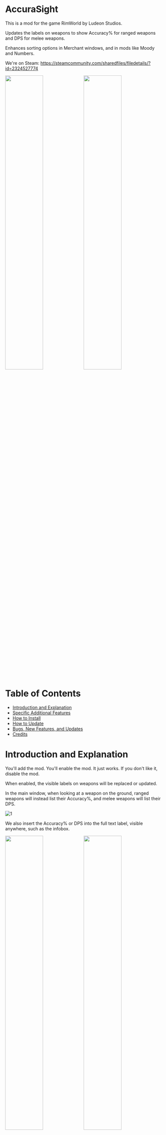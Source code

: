 # AccuraSight

This is a mod for the game RimWorld by Ludeon Studios.

Updates the labels on weapons to show Accuracy% for ranged weapons and DPS for melee weapons.

Enhances sorting options in Merchant windows, and in mods like Moody and Numbers.

We're on Steam: https://steamcommunity.com/sharedfiles/filedetails/?id=2324527774

<img src=/About/Previews/1.png width=49% /> <img src=/About/Previews/4.png width=49% />

# Table of Contents

* [Introduction and Explanation](#introduction-and-explanation)
* [Specific Additional Features](#specific-additional-features)
* [How to Install](#how-to-install)
* [How to Update](#how-to-update)
* [Bugs, New Features, and Updates](#bugs-new-features-and-updates)
* [Credits](#credits)

# Introduction and Explanation

You'll add the mod. You'll enable the mod. It just works. If you don't like it, disable the mod.

When enabled, the visible labels on weapons will be replaced or updated.

In the main window, when looking at a weapon on the ground, ranged weapons will instead list their Accuracy%, and melee weapons will list their DPS.

![1](./About/Previews/1.png)

We also insert the Accuracy% or DPS into the full text label, visible anywhere, such as the infobox.

<img src=/About/Previews/2.png width=49% /> <img src=/About/Previews/3.png width=49% />

It also means it renders directly onto a pawn's infobox when selected.

<img src=/About/Previews/4.png width=49% /> <img src=/About/Previews/5.png width=49% />

This also means, when you sort a Merchant window by Name, all of your melee weapons are sorted by straight DPS.

![6](./About/Previews/6.png)

and all of your ranged weapons are grouped by type, and then sorted by Accuracy%.

![7](./About/Previews/7.png)

This effect also propagates immediately into mods like Moody or Numbers, with the same result.

Moody will now sort your melee pawns by straight weapon DPS.

<img src=/About/Previews/9_1.png width=49% /> <img src=/About/Previews/9_2.png width=49% />

and Moody will now sort your ranged weapon pawns by type, then by weapon Accuracy%.

<img src=/About/Previews/8_1.png width=49% /> <img src=/About/Previews/8_2.png width=49% />

and Numbers will also behave the same way, and will sort melee pawns by straight weapon DPS.

<img src=/About/Previews/11_1.png width=49% /> <img src=/About/Previews/11_2.png width=49% />

and will sort ranged weapon pawns by type, then by weapon Accuracy%.

<img src=/About/Previews/10_1.png width=49% /> <img src=/About/Previews/10_2.png width=49% />

# Specific Additional Features

None, as of yet.

# How to Install

At the top of this page, on the right-hand-side, a little ways down, will be a green button, labeled "Clone or download". Click it, then click "Download ZIP". Your browser will download it.

Unzip it, and it will spew out a single folder, which is probably named something like `AccuraSight-master`.

Assuming you are working with default installation directories on a Windows system, you will want to move this entire folder into:

`C:\Program Files (x86)\Steam\steamapps\common\RimWorld\Mods`

If you did it correctly, the result should be a directory structure that looks something like this:

`C:\Program Files (x86)\Steam\steamapps\common\RimWorld\Mods\AccuraSight-master\Assemblies`

Then restart RimWorld and enable it like any other mod.

# How to Update

First and foremost, please note that I never test updating mods on older saved games. You can try it, but please assume that a new game might always be necessary.

I also don't explicitly test whether the mod can be disabled on an existing game. Please also assume that a new game might always be necessary.

With that out of the way:

Updating is just deleting the previous version of the mod and then installing a new version.

So again, assuming default installation directories on a Windows system, you'll want to delete the same folder that you added during installation, which probably looks something like:

`C:\Program Files (x86)\Steam\steamapps\common\RimWorld\Mods\AccuraSight-master`

Then follow the previous instructions to download and install the new version, by repeating the same steps as installing the original version.

# Bugs, New Features, and Updates

You are currently looking at a GitHub repository for managing application code. I work out of this GitHub repository, and so to talk about bugs, new features, or updates, you need to know a little bit about navigating a GitHub repository like this one.

Beneath the aforementioned green button "Clone or download", it will say "Latest commit", followed by a couple random characters, followed by an amount of time. This stamp indicates how long ago the mod was last updated.

So if you think you found a problem, check this stamp. Perhaps the mod has already been updated since you downloaded it last, and you should download a new version and update. See the above instructions for how to update.

By default, you are probably looking at the "master" branch. You can see this at the top of the page, on the left-hand-side, a little ways down, it will say "Branch: something", probably "Branch: master", with a little down arrow.

The "master" branch contains the current version of the mod which I consider to be tested and stable. Mostly. I guess.

Most (but not all) of my mods have a "beta" branch for pre-release, which might offer new features or bug fixes that should probably work, theoretically, but I haven't really done much testing on, so I'm not quite sure.

So if you tried updating from the "master" branch, and you still think you found a bug or a problem, or if you just want to try the shiny new features before everybody else, consider downloading the "beta" branch and installing that instead.

To do this, just click the button where it says "Branch: master", and then click the option for "beta". Congratulations! You've changed branches! Follow the same steps to download and install, except instead of `AccuraSight-master` it will now be `AccuraSight-beta`. You can have both versions installed, but please don't try to have both versions enabled at once using the in-game Mod menu.

You will probably see other choices besides "master" and "beta", but I don't recommend clicking them. I am probably in the middle of working on them, and they are probably only halfway done, and broken, otherwise they'd already be part of "beta".

So if you tried updating the master branch, and you tried the beta branch, and you still thing you found a bug, or a problem, or want to suggest a new feature, wander over to the "Issues" tab. You can find this at the very top of the page, you are currently on the first tab "Code", you want to change to the second tab "Issues".

You can look here to see if your bug, issue, or suggestion is already present, and add comments if you wish.

If it's not there, look to the right-hand-side, click the green button "New issue", just type a Title, and Leave a comment, and then look below and click the green button "Submit new issue". I will get back to you. Maybe. Eventually. Meanwhile, other users might be able to chime in and help you too!

# Credits

I'd just joined the [RimWorld Discord](https://discord.gg/UTaMDWc) and they have been an incredibly supportive bunch!

I posted the idea to the mod-ideas channel, and @lost_RD and @spdskatr immediately chimed in with the key concept that accomplished most of the work.

From there out, it was just cleanup and polish! We went from concept to working prototype in under 24 hours!

This was also my first foray into using Harmony, and so another shoutout to @Brrainz for making that possible!
